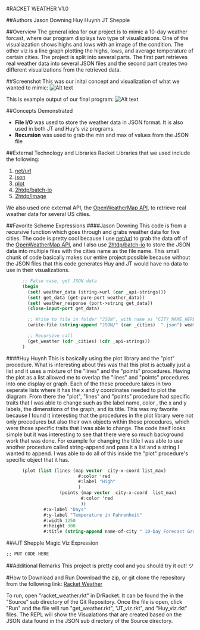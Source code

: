 #RACKET WEATHER V1.0

##Authors
Jason Downing
Huy Huynh
JT Shepple

##Overview
The general idea for our project is to mimic a 10-day weather forcast, where our program displays two type of visualizations.
One of the visualiazation shows highs and lows with an image of the condition.
The other viz is a line graph plotting the highs, lows, and average temperature of certain cities.
The project is split into several parts. The first part retrieves real weather data into several JSON files and
the second part creates two different visualizations from the retrieved data.

##Screenshot
This was our inital concept and visualization of what we wanted to mimic:
![Alt text]("https://github.com/oplS16projects/Racket-Weather/blob/master/Example.png" "Concept Image")

This is example output of our final program:
![Alt text]("https://github.com/oplS16projects/Racket-Weather/blob/master/Program_Output.png" "Concept Image")

##Concepts Demonstrated
* **File I/O** was used to store the weather data in JSON format. It is also used in both JT and Huy's viz programs.
* **Recursion** was used to grab the min and max of values from the JSON file

##External Technology and Libraries
Racket Libraries that we used include the following:

1. [net/url](https://docs.racket-lang.org/net/url.html)
2. [json](https://docs.racket-lang.org/json/)
3. [plot](https://docs.racket-lang.org/plot/)
4. [2htdp/batch-io](https://docs.racket-lang.org/teachpack/2htdpbatch-io.html)
5. [2htdp/image](https://docs.racket-lang.org/teachpack/2htdpimage.html)

We also used one external API, the [OpenWeatherMap API](http://openweathermap.org/api),
to retrieve real weather data for several US cities.

##Favorite Scheme Expressions
####Jason Downing
This code is from a recursive function which goes through and grabs weather data
for five cities. The code is pretty cool because I use [net/url](https://docs.racket-lang.org/net/url.html)
to grab the data off of the [OpenWeatherMap API](http://openweathermap.org/api), and I also
use [2htdp/batch-io](https://docs.racket-lang.org/teachpack/2htdpbatch-io.html) to store the JSON
data into multiple files with the cities name as the file name. This small chunk of code basically
makes our entire project possible because without the JSON files that this code generates Huy and JT would have no data
to use in their visualizations.

```scheme
      ;; False case, get JSON data
      (begin
        (set! weather_data (string->url (car _api-strings)))
        (set! get_data (get-pure-port weather_data))
        (set! weather_response (port->string get_data))
        (close-input-port get_data)

        ;; Write to file in folder "JSON", with name as "CITY_NAME_HERE.json"
        (write-file (string-append "JSON/" (car _cities)  ".json") weather_response)

        ;; Recursive call
        (get_weather (cdr _cities) (cdr _api-strings))
      )
```

####Huy Huynh
This is basically using the plot library and the "plot" procedure. What is interesting about this was that this plot is actually just a list and it uses a mixture of the "lines" and the "points" procedures. Having the plot as a list allowed me to overlap the "lines" and "points" procedures into one display or graph. Each of the these procedure takes in two seperate lists where it has the x and y coordinates needed to plot the diagram. From there the "plot", "lines" and "points" procedure had specific traits that I was able to change such as the label name, color , the x and y labels, the dimenstions of the graph, and its title. This was my favorite because I found it interesting that the procedures in the plot library were not only procedures but also their own objects within those procedures, which were those specific traits that I was able to change. The code itself looks simple but it was interesting to see that there were so much background work that was done. For example for changing the title I was able to use another procedure called string-append and pass it a list and a string I wanted to append. I was able to do all of this inside the "plot" procedure's specific object that it has.

```scheme
      (plot (list (lines (map vector  city-x-coord list_max)
                           #:color 'red
                           #:label "High"
                           )
                    (points (map vector  city-x-coord  list_max)
                            #:color 'red
                            ))
              #:x-label "Days"
              #:y-label "Temperature in Fahrenheit"
              #:width 1250
              #:height 300
              #:title (string-append name-of-city " 10-Day Forecast Graph"))
```

###JT Shepple
Magic Viz Expression

```
;; PUT CODE HERE
```

##Additional Remarks
This project is pretty cool and you should try it out! ツ

#How to Download and Run
Download the zip, or git clone the repository from the following link:
[Racket Weather](https://github.com/oplS16projects/Racket-Weather)

To run, open "racket_weather.rkt" in DrRacket. It can be found the in the "Source"
sub directory of the Git Repository. Once the file is open, click "Run" and the
file will run "get_weather.rkt", "JT_viz.rkt", and "Huy_viz.rkt" files. The REPL
will show the Visualations that are created based on the JSON data found in the
JSON sub directory of the Source directory.
